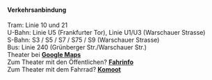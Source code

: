 <h4>Verkehrsanbindung</h4>
<div>
<span class="opacity1">Tram:</span> Linie 10 und 21<br>
<span class="opacity1">U-Bahn:</span> Linie U5 (Frankfurter Tor), Linie U1/U3 (Warschauer Strasse)<br>
<span class="opacity1">S-Bahn:</span> S3 / S5 / S7 / S75 / S9 (Warschauer Strasse)<br>
<span class="opacity1">Bus:</span> Linie 240 (Grünberger Str./Warschauer Str.)
</div>
<div class="ext-links">
Theater bei <a href="https://maps.app.goo.gl/FD1qNMvR4kMw3Wce6" target="_blank"	rel="noopener external"><b>Google Maps</b></a>
<br>
Zum Theater mit den Öffentlichen? <a href="https://www.bvg.de/de/verbindungen/verbindungssuche" target="_blank"	rel="noopener external"><b>Fahrinfo</b></a>
<br>
Zum Theater mit dem Fahrrad? <a href="https://www.komoot.com/de-de/plan/" target="_blank"	rel="noopener external"><b>Komoot</b></a>
</div>
